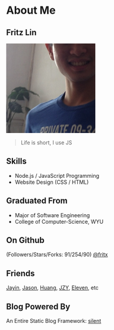 # About Me

## Fritz Lin

<img src="avatar.jpg" width="240">

> Life is short, I use JS

## Skills

- Node.js / JavaScript Programming
- Website Design (CSS / HTML)

## Graduated From

- Major of Software Engineering
- College of Computer-Science, WYU

## On Github

(Followers/Stars/Forks: 91/254/90) [@fritx](https://github.com/fritx)

## Friends

[Jayin][1], [Jason][2], [Huang][3], [JZY][4], [Eleven][5], etc

## Blog Powered By

An Entire Static Blog Framework: [silent](https://github.com/fritx/silent)

[1]: http://jayinton.com/blog/
[2]: http://jacsonlee.github.io/Blog/
[3]: http://huangruichang.github.io/
[4]: http://ankerjam.sinaapp.com/
[5]: http://skyhacker2.github.io/blog/
